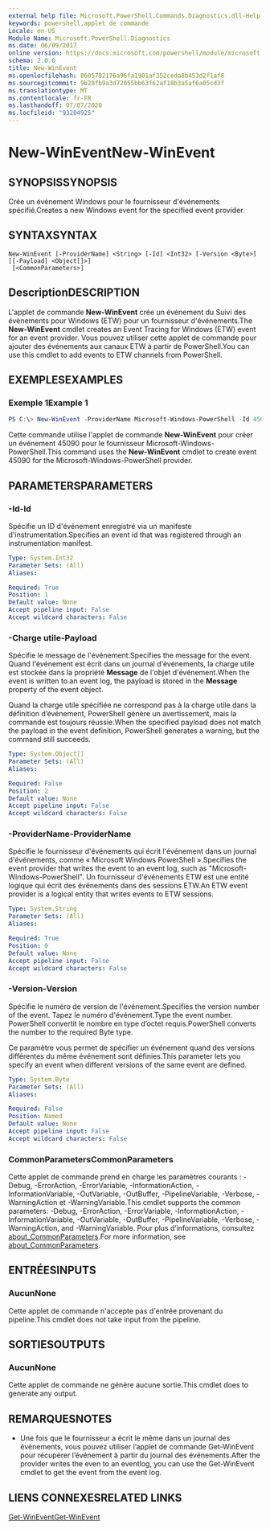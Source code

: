 ```yaml
---
external help file: Microsoft.PowerShell.Commands.Diagnostics.dll-Help.xml
keywords: powershell,applet de commande
Locale: en-US
Module Name: Microsoft.PowerShell.Diagnostics
ms.date: 06/09/2017
online version: https://docs.microsoft.com/powershell/module/microsoft.powershell.diagnostics/new-winevent?view=powershell-7.1&WT.mc_id=ps-gethelp
schema: 2.0.0
title: New-WinEvent
ms.openlocfilehash: 8605782176a96fa1901af352ceda8b453d2f1af8
ms.sourcegitcommit: 9b28fb9a3d72655bb63f62af18b3a5af6a05cd3f
ms.translationtype: MT
ms.contentlocale: fr-FR
ms.lasthandoff: 07/07/2020
ms.locfileid: "93204925"
---
```

# <span data-ttu-id="107d4-103">New-WinEvent</span><span class="sxs-lookup"><span data-stu-id="107d4-103">New-WinEvent</span></span>

## <span data-ttu-id="107d4-104">SYNOPSIS</span><span class="sxs-lookup"><span data-stu-id="107d4-104">SYNOPSIS</span></span>
<span data-ttu-id="107d4-105">Crée un événement Windows pour le fournisseur d'événements spécifié.</span><span class="sxs-lookup"><span data-stu-id="107d4-105">Creates a new Windows event for the specified event provider.</span></span>

## <span data-ttu-id="107d4-106">SYNTAX</span><span class="sxs-lookup"><span data-stu-id="107d4-106">SYNTAX</span></span>

```
New-WinEvent [-ProviderName] <String> [-Id] <Int32> [-Version <Byte>] [[-Payload] <Object[]>]
 [<CommonParameters>]
```

## <span data-ttu-id="107d4-107">Description</span><span class="sxs-lookup"><span data-stu-id="107d4-107">DESCRIPTION</span></span>

<span data-ttu-id="107d4-108">L'applet de commande **New-WinEvent** crée un événement du Suivi des événements pour Windows (ETW) pour un fournisseur d'événements.</span><span class="sxs-lookup"><span data-stu-id="107d4-108">The **New-WinEvent** cmdlet creates an Event Tracing for Windows (ETW) event for an event provider.</span></span>
<span data-ttu-id="107d4-109">Vous pouvez utiliser cette applet de commande pour ajouter des événements aux canaux ETW à partir de PowerShell.</span><span class="sxs-lookup"><span data-stu-id="107d4-109">You can use this cmdlet to add events to ETW channels from PowerShell.</span></span>

## <span data-ttu-id="107d4-110">EXEMPLES</span><span class="sxs-lookup"><span data-stu-id="107d4-110">EXAMPLES</span></span>

### <span data-ttu-id="107d4-111">Exemple 1</span><span class="sxs-lookup"><span data-stu-id="107d4-111">Example 1</span></span>

```powershell
PS C:\> New-WinEvent -ProviderName Microsoft-Windows-PowerShell -Id 45090 -Payload @("Workflow", "Running")
```

<span data-ttu-id="107d4-112">Cette commande utilise l'applet de commande **New-WinEvent** pour créer un événement 45090 pour le fournisseur Microsoft-Windows-PowerShell.</span><span class="sxs-lookup"><span data-stu-id="107d4-112">This command uses the **New-WinEvent** cmdlet to create event 45090 for the Microsoft-Windows-PowerShell provider.</span></span>

## <span data-ttu-id="107d4-113">PARAMETERS</span><span class="sxs-lookup"><span data-stu-id="107d4-113">PARAMETERS</span></span>

### <span data-ttu-id="107d4-114">-Id</span><span class="sxs-lookup"><span data-stu-id="107d4-114">-Id</span></span>

<span data-ttu-id="107d4-115">Spécifie un ID d'événement enregistré via un manifeste d'instrumentation.</span><span class="sxs-lookup"><span data-stu-id="107d4-115">Specifies an event id that was registered through an instrumentation manifest.</span></span>

```yaml
Type: System.Int32
Parameter Sets: (All)
Aliases:

Required: True
Position: 1
Default value: None
Accept pipeline input: False
Accept wildcard characters: False
```

### <span data-ttu-id="107d4-116">-Charge utile</span><span class="sxs-lookup"><span data-stu-id="107d4-116">-Payload</span></span>

<span data-ttu-id="107d4-117">Spécifie le message de l'événement.</span><span class="sxs-lookup"><span data-stu-id="107d4-117">Specifies the message for the event.</span></span> <span data-ttu-id="107d4-118">Quand l'événement est écrit dans un journal d'événements, la charge utile est stockée dans la propriété **Message** de l'objet d'événement.</span><span class="sxs-lookup"><span data-stu-id="107d4-118">When the event is written to an event log, the payload is stored in the **Message** property of the event object.</span></span>

<span data-ttu-id="107d4-119">Quand la charge utile spécifiée ne correspond pas à la charge utile dans la définition d’événement, PowerShell génère un avertissement, mais la commande est toujours réussie.</span><span class="sxs-lookup"><span data-stu-id="107d4-119">When the specified payload does not match the payload in the event definition, PowerShell generates a warning, but the command still succeeds.</span></span>

```yaml
Type: System.Object[]
Parameter Sets: (All)
Aliases:

Required: False
Position: 2
Default value: None
Accept pipeline input: False
Accept wildcard characters: False
```

### <span data-ttu-id="107d4-120">-ProviderName</span><span class="sxs-lookup"><span data-stu-id="107d4-120">-ProviderName</span></span>

<span data-ttu-id="107d4-121">Spécifie le fournisseur d'événements qui écrit l'événement dans un journal d'événements, comme « Microsoft Windows PowerShell ».</span><span class="sxs-lookup"><span data-stu-id="107d4-121">Specifies the event provider that writes the event to an event log, such as "Microsoft-Windows-PowerShell".</span></span> <span data-ttu-id="107d4-122">Un fournisseur d'événements ETW est une entité logique qui écrit des événements dans des sessions ETW.</span><span class="sxs-lookup"><span data-stu-id="107d4-122">An ETW event provider is a logical entity that writes events to ETW sessions.</span></span>

```yaml
Type: System.String
Parameter Sets: (All)
Aliases:

Required: True
Position: 0
Default value: None
Accept pipeline input: False
Accept wildcard characters: False
```

### <span data-ttu-id="107d4-123">-Version</span><span class="sxs-lookup"><span data-stu-id="107d4-123">-Version</span></span>

<span data-ttu-id="107d4-124">Spécifie le numéro de version de l'événement.</span><span class="sxs-lookup"><span data-stu-id="107d4-124">Specifies the version number of the event.</span></span> <span data-ttu-id="107d4-125">Tapez le numéro d'événement.</span><span class="sxs-lookup"><span data-stu-id="107d4-125">Type the event number.</span></span> <span data-ttu-id="107d4-126">PowerShell convertit le nombre en type d’octet requis.</span><span class="sxs-lookup"><span data-stu-id="107d4-126">PowerShell converts the number to the required Byte type.</span></span>

<span data-ttu-id="107d4-127">Ce paramètre vous permet de spécifier un événement quand des versions différentes du même événement sont définies.</span><span class="sxs-lookup"><span data-stu-id="107d4-127">This parameter lets you specify an event when different versions of the same event are defined.</span></span>

```yaml
Type: System.Byte
Parameter Sets: (All)
Aliases:

Required: False
Position: Named
Default value: None
Accept pipeline input: False
Accept wildcard characters: False
```

### <span data-ttu-id="107d4-128">CommonParameters</span><span class="sxs-lookup"><span data-stu-id="107d4-128">CommonParameters</span></span>

<span data-ttu-id="107d4-129">Cette applet de commande prend en charge les paramètres courants : -Debug, -ErrorAction, -ErrorVariable, -InformationAction, -InformationVariable, -OutVariable, -OutBuffer, -PipelineVariable, -Verbose, -WarningAction et -WarningVariable.</span><span class="sxs-lookup"><span data-stu-id="107d4-129">This cmdlet supports the common parameters: -Debug, -ErrorAction, -ErrorVariable, -InformationAction, -InformationVariable, -OutVariable, -OutBuffer, -PipelineVariable, -Verbose, -WarningAction, and -WarningVariable.</span></span> <span data-ttu-id="107d4-130">Pour plus d’informations, consultez [about_CommonParameters](https://go.microsoft.com/fwlink/?LinkID=113216).</span><span class="sxs-lookup"><span data-stu-id="107d4-130">For more information, see [about_CommonParameters](https://go.microsoft.com/fwlink/?LinkID=113216).</span></span>

## <span data-ttu-id="107d4-131">ENTRÉES</span><span class="sxs-lookup"><span data-stu-id="107d4-131">INPUTS</span></span>

### <span data-ttu-id="107d4-132">Aucun</span><span class="sxs-lookup"><span data-stu-id="107d4-132">None</span></span>

<span data-ttu-id="107d4-133">Cette applet de commande n'accepte pas d'entrée provenant du pipeline.</span><span class="sxs-lookup"><span data-stu-id="107d4-133">This cmdlet does not take input from the pipeline.</span></span>

## <span data-ttu-id="107d4-134">SORTIES</span><span class="sxs-lookup"><span data-stu-id="107d4-134">OUTPUTS</span></span>

### <span data-ttu-id="107d4-135">Aucun</span><span class="sxs-lookup"><span data-stu-id="107d4-135">None</span></span>

<span data-ttu-id="107d4-136">Cette applet de commande ne génère aucune sortie.</span><span class="sxs-lookup"><span data-stu-id="107d4-136">This cmdlet does to generate any output.</span></span>

## <span data-ttu-id="107d4-137">REMARQUES</span><span class="sxs-lookup"><span data-stu-id="107d4-137">NOTES</span></span>

* <span data-ttu-id="107d4-138">Une fois que le fournisseur a écrit le même dans un journal des événements, vous pouvez utiliser l’applet de commande Get-WinEvent pour récupérer l’événement à partir du journal des événements.</span><span class="sxs-lookup"><span data-stu-id="107d4-138">After the provider writes the even to an eventlog, you can use the Get-WinEvent cmdlet to get the event from the event log.</span></span>

## <span data-ttu-id="107d4-139">LIENS CONNEXES</span><span class="sxs-lookup"><span data-stu-id="107d4-139">RELATED LINKS</span></span>

[<span data-ttu-id="107d4-140">Get-WinEvent</span><span class="sxs-lookup"><span data-stu-id="107d4-140">Get-WinEvent</span></span>](Get-WinEvent.md)

